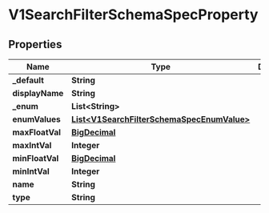 # V1SearchFilterSchemaSpecProperty

## Properties
Name | Type | Description | Notes
------------ | ------------- | ------------- | -------------
**_default** | **String** |  |  [optional]
**displayName** | **String** |  |  [optional]
**_enum** | **List&lt;String&gt;** |  |  [optional]
**enumValues** | [**List&lt;V1SearchFilterSchemaSpecEnumValue&gt;**](V1SearchFilterSchemaSpecEnumValue.md) |  |  [optional]
**maxFloatVal** | [**BigDecimal**](BigDecimal.md) |  |  [optional]
**maxIntVal** | **Integer** |  |  [optional]
**minFloatVal** | [**BigDecimal**](BigDecimal.md) |  |  [optional]
**minIntVal** | **Integer** |  |  [optional]
**name** | **String** |  |  [optional]
**type** | **String** |  |  [optional]
